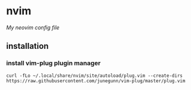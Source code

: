 # nvim
_My neovim config file_

## installation
### install vim-plug plugin manager

```curl -fLo ~/.local/share/nvim/site/autoload/plug.vim --create-dirs https://raw.githubusercontent.com/junegunn/vim-plug/master/plug.vim```
